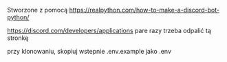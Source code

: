 Stworzone z pomocą https://realpython.com/how-to-make-a-discord-bot-python/


https://discord.com/developers/applications
pare razy trzeba odpalić tą stronkę

przy klonowaniu, skopiuj wstepnie .env.example jako .env
